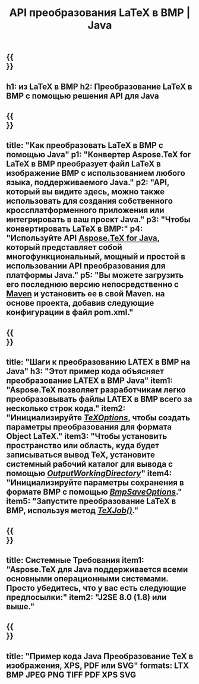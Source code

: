 ﻿---
translation: true
template: /_templates/_conversion-child-java.md
title: API преобразования LaTeX в BMP | Java
description: Функциональность преобразования LaTeX в BMP. Интегрируйте эту локальную библиотеку Java в свой проект или используйте кроссплатформенные приложения для преобразования LaTeX в BMP.
keywords: латекс в bmp API Java, интегрировать latex2bmp
url: /java/conversion/latex-to-bmp/
family: tex
platformtag: java
feature: conversion
informat: LATEX
outformat: BMP
otherformats: XPS JPEG PDF TIFF
---

{{<section banner>}}
---
h1: из LaTeX в BMP
h2: Преобразование LaTeX в BMP с помощью решения API для Java
---

{{<section overview>}}
---
title: "Как преобразовать LaTeX в BMP с помощью Java"
p1: "Конвертер Aspose.TeX for LaTeX в BMP преобразует файл LaTeX в изображение BMP с использованием любого языка, поддерживаемого Java."
p2: "API, который вы видите здесь, можно также использовать для создания собственного кроссплатформенного приложения или интегрировать в ваш проект Java."
p3: "Чтобы конвертировать LaTeX в BMP:"
p4: "Используйте API [Aspose.TeX for Java](https://products.aspose.com/tex/java), который представляет собой многофункциональный, мощный и простой в использовании API преобразования для платформы Java."
p5: "Вы можете загрузить его последнюю версию непосредственно с [Maven](https://repository.aspose.com/webapp/#/artifacts/browse/tree/General/repo/com/aspose/aspose-tex) и установить ее в свой Maven. на основе проекта, добавив следующие конфигурации в файл pom.xml."
---

{{<section feature1>}}
---
title: "Шаги к преобразованию LATEX в BMP на Java"
h3: "Этот пример кода объясняет преобразование LATEX в BMP Java"
item1: "Aspose.TeX позволяет разработчикам легко преобразовывать файлы LATEX в BMP всего за несколько строк кода."
item2: "Инициализируйте [*TeXOptions*](https://reference.aspose.com/tex/java/com.aspose.tex/TeXOptions), чтобы создать параметры преобразования для формата Object LaTeX."
item3: "Чтобы установить пространство или область, куда будет записываться вывод TeX, установите системный рабочий каталог для вывода с помощью [*OutputWorkingDirectory*](https://reference.aspose.com/tex/java/com.aspose.tex/TeXOptions#getOutputWorkingDirectory--)"
item4: "Инициализируйте параметры сохранения в формате BMP с помощью [*BmpSaveOptions*](https://reference.aspose.com/tex/java/com.aspose.tex.rendering/BmpSaveOptions)."
item5: "Запустите преобразование LaTeX в BMP, используя метод [*TeXJob()*](https://reference.aspose.com/tex/java/com.aspose.tex/TeXJob)."
---

{{<section feature2>}}
---
title: Системные Требования
item1: "Aspose.TeX для Java поддерживается всеми основными операционными системами. Просто убедитесь, что у вас есть следующие предпосылки:"
item2: "J2SE 8.0 (1.8) или выше."
---

{{<section widget>}}
---
title: "Пример кода Java Преобразование TeX в изображения, XPS, PDF или SVG"
formats: LTX BMP JPEG PNG TIFF PDF XPS SVG
---